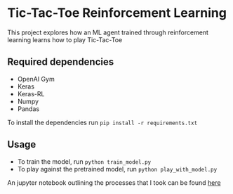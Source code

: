 # Tic-Tac-Toe Reinforcement Learning
This project explores how an ML agent trained through reinforcement learning learns how to play Tic-Tac-Toe

## Required dependencies
+ OpenAI Gym
+ Keras
+ Keras-RL
+ Numpy
+ Pandas

To install the dependencies run `pip install -r requirements.txt`

## Usage 
+ To train the model, run `python train_model.py`
+ To play against the pretrained model, run `python play_with_model.py`

An jupyter notebook outlining the processes that I took can be found [here](./tac_tac_toe.ipynb)
